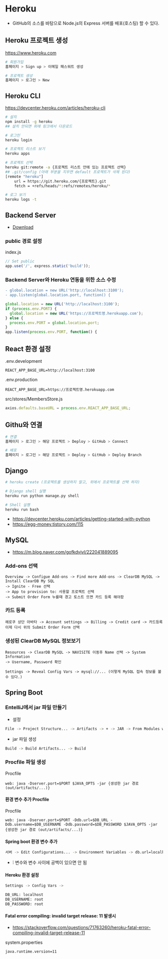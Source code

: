 # Heroku
* GitHub의 소스를 바탕으로 Node.js의 Express 서버를 배포(호스팅) 할 수 있다.

## Heroku 프로젝트 생성
https://www.heroku.com

```sh
# 회원가입
홈페이지 > Sign up > 이메일 패스워트 생성

# 프로젝트 생성
홈페이지 > 로그인 > New
```

## Heroku CLI
https://devcenter.heroku.com/articles/heroku-cli

```sh
# 설치
npm install -g heroku
## 설치 안되면 위에 링크에서 다운로드

# 로그인
heroku login

# 프로젝트 리스트 보기
heroku apps

# 프로젝트 선택
heroku git:remote -a {프로젝트 리스트 안에 있는 프로젝트 선택}
## .git/config (아래 부분을 지우면 default 프로젝트가 삭제 된다)
[remote "heroku"]
	url = https://git.heroku.com/{프로젝트}.git
	fetch = +refs/heads/*:refs/remotes/heroku/*

# 로그 보기
heroku logs -t
```

## Backend Server
* [Download](https://github.com/ovdncids/vue-curriculum/raw/master/download/express-server.zip)

### public 경로 설정
index.js
```js
// Set public
app.use('/', express.static('build'));
```

### Backend Server와 Heroku 연동을 위한 소스 수정
```diff
- global.location = new URL('http://localhost:3100');
- app.listen(global.location.port, function() {
```
```js
global.location = new URL('http://localhost:3100');
if (process.env.PORT) {
  global.location = new URL('https://프로젝트명.herokuapp.com');
} else {
  process.env.PORT = global.location.port;
}
app.listen(process.env.PORT, function() {
```

## React 환경 설정
.env.development
```env
REACT_APP_BASE_URL=http://localhost:3100
```

.env.production
```env
REACT_APP_BASE_URL=https://프로젝트명.herokuapp.com
```

src/stores/MembersStore.js
```js
axios.defaults.baseURL = process.env.REACT_APP_BASE_URL;
```

## Githu와 연결
```sh
# 연결
홈페이지 > 로그인 > 해당 프로젝트 > Deploy > GitHub > Connect

# 배포
홈페이지 > 로그인 > 해당 프로젝트 > Deploy > GitHub > Deploy Branch
```

## Django
```sh
# heroku create (프로젝트를 생성하지 말고, 위에서 프로젝트를 선택 하자)

# Django shell 실행
heroku run python manage.py shell

# Shell 실행
heroku run bash
```
* https://devcenter.heroku.com/articles/getting-started-with-python
* https://egg-money.tistory.com/115

## MySQL
* https://m.blog.naver.com/gofkdvjvl/222041889095

### Add-ons 선택
```
Overview -> Configue Add-ons -> Find more Add-ons -> ClearDB MySQL -> Install ClearDB My SQL
-> Ignite - Free 선택
-> App to provision to: 사용할 프로젝트 선택
-> Submit Order Form 누를때 경고 토스트 뜨면 카드 등록 해야함
```

### 카드 등록
```
헤로쿠 상단 아바타 -> Account settings -> Billing -> Credit card -> 카드등록
이제 다시 위의 Submit Order Form 선택
```

### 생성된 ClearDB MySQL 정보보기
```
Resources -> ClearDB MySQL -> NAVISITE 이동후 Name 선택 -> System Information
-> Username, Password 확인

Settings -> Reveal Config Vars -> mysql://... (이렇게 MySQL 접속 정보를 볼 수 있다.)
```

## Spring Boot
### EntelliJ에서 jar 파일 만들기
* 설정
```sh
File -> Project Structure... -> Artifacts -> + -> JAR -> From Modules with dependencies -> Main Class 선택
```
* jar 파일 생성
```sh
Build -> Build Artifacts... -> Build
```

### Procfile 파일 생성
Procfile
```
web: java -Dserver.port=$PORT $JAVA_OPTS -jar {생성한 jar 경로 (out/artifacts/...)}
```

#### 환경 변수 추가 Procfile
Procfile
```
web: java -Dserver.port=$PORT -Ddb.url=$DB_URL -Ddb.username=$DB_USERNAME -Ddb.password=$DB_PASSWORD $JAVA_OPTS -jar {생성한 jar 경로 (out/artifacts/...)}
```

#### Spring boot 환경 변수 추가
```sh
서버 -> Edit Configurations... -> Environment Variables -> db.url=localhost;db.username=root;db.password=root
```
* ❕ 변수와 변수 사이에 공백이 있으면 안 됨

#### Heroku 환경 설정
```sh
Settings -> Config Vars ->

DB_URL: localhost
DB_USERNAME: root
DB_PASSWORD: root
```

#### Fatal error compiling: invalid target release: 11 발생시
* https://stackoverflow.com/questions/71763260/heroku-fatal-error-compiling-invalid-target-release-11

system.properties
```properties
java.runtime.version=11
```
